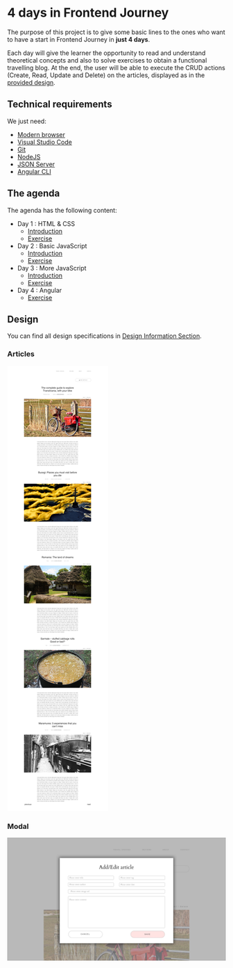 # 4 days in Frontend Journey

The purpose of this project is to give some basic lines to the ones who want to have a start in Frontend Journey in **just 4 days**.

Each day will give the learner the opportunity to read and understand theoretical concepts and also to solve exercises to obtain a functional travelling blog. At the end, the user will be able to execute the CRUD actions (Create, Read, Update and Delete) on the articles, displayed as in the [provided design](#design).

## Technical requirements

We just need:

- [Modern browser](https://browsehappy.com/)
- [Visual Studio Code](https://code.visualstudio.com/Download)
- [Git](https://git-scm.com/download/win)
- [NodeJS](https://nodejs.org/en/)
- [JSON Server](https://github.com/typicode/json-server)
- [Angular CLI](https://github.com/angular/angular-cli)

## The agenda

The agenda has the following content:

- Day 1 : HTML & CSS
  - [Introduction](Day-1_HTML-CSS/Theory/README.md)
  - [Exercise](Day-1_HTML-CSS/Exercise/README.md)
- Day 2 : Basic JavaScript
  - [Introduction](Day-2_Basic-JS/Theory/README.md)
  - [Exercise](Day-2_Basic-JS/Exercise/README.md)
- Day 3 : More JavaScript
  - [Introduction](Day-3_More-JS/Theory/README.md)
  - [Exercise](Day-3_More-JS/Exercise/README.md)
- Day 4 : Angular
  - [Exercise](Day-4_Angular/Exercise/README.md)

## Design

You can find all design specifications in
[Design Information Section](Day-1_HTML-CSS/Exercise/Design/README.md).

### Articles

![Home_Page](Day-1_HTML-CSS/Exercise/Design/home.jpg "Home Page")

### Modal

![Modal](Day-1_HTML-CSS/Exercise/Design/modal.jpg "Modal")
